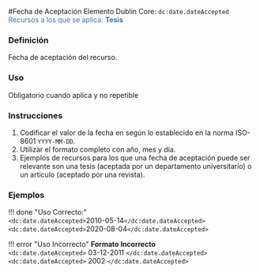 #Fecha de Aceptación
Elemento Dublin Core: `dc:date.dateAccepted`  
<span style="color:#3F72AF">Recursos a los que se aplica: __Tesis__ </span>

### __Definición__
Fecha de aceptación del recurso.

### __Uso__
Obligatorio cuando aplica y no repetible  

### __Instrucciones__  
1. Codificar el valor de la fecha en según lo establecido en la norma ISO-8601 `YYYY-MM-DD`. 
2. Utilizar el formato completo con año, mes y día.
3. Ejemplos de recursos para los que una fecha de aceptación puede ser relevante son una tesis (aceptada por un departamento universitario) o un artículo (aceptado por una revista).

### __Ejemplos__

!!! done "Uso Correcto:"  
    `<dc:date.dateAccepted>`2010-05-14`</dc:date.dateAccepted>`  
    `<dc:date.dateAccepted>`2020-08-04`</dc:date.dateAccepted>`


!!! error "Uso Incorrecto"
    **Formato Incorrecto**  
    `<dc:date.dateAccepted>` 03-12-2011 `</dc:date.dateAccepted>`   
    `<dc:date.dateAccepted>` 2002 `</dc:date.dateAccepted>`   
